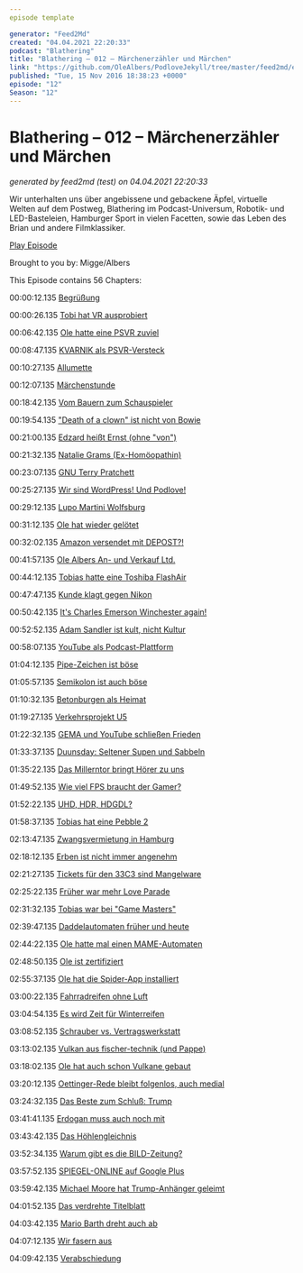 ```yaml
---
episode template

generator: "Feed2Md"
created: "04.04.2021 22:20:33"
podcast: "Blathering"
title: "Blathering – 012 – Märchenerzähler und Märchen"
link: "https://github.com/OleAlbers/PodloveJekyll/tree/master/feed2md/example/export/seasons/1/2016/11/Blathering___012___Märchenerzähler_und_Märchen.md"
published: "Tue, 15 Nov 2016 18:38:23 +0000"
episode: "12"
Season: "12"
---
```


# Blathering – 012 – Märchenerzähler und Märchen
_generated by feed2md (test) on 04.04.2021 22:20:33_

Wir unterhalten uns über angebissene und gebackene Äpfel, virtuelle Welten auf dem Postweg, Blathering im Podcast-Universum, Robotik- und LED-Basteleien, Hamburger Sport in vielen Facetten, sowie das Leben des Brian und andere Filmklassiker.

[Play Episode](https://www.blathering.de/podlove/file/78/s/feed/c/mp3/blathering_012.mp3)

Brought to you by: Migge/Albers

This Episode contains 56 Chapters:


00:00:12.135 [Begrüßung]()

00:00:26.135 [Tobi hat VR ausprobiert](https://www.youtube.com/playlist?list=PLwiTZDxPg_I3t2zTTIvYaFwkTOsp5KlGi)

00:06:42.135 [Ole hatte eine PSVR zuviel]()

00:08:47.135 [KVARNIK als PSVR-Versteck](http://www.ikea.com/de/de/catalog/products/10256665/)

00:10:27.135 [Allumette](https://de.wikipedia.org/wiki/Das_kleine_M%C3%A4dchen_mit_den_Schwefelh%C3%B6lzern)

00:12:07.135 [Märchenstunde](http://www.ernst-deutsch-theater.de/spielplan/kinder/370-haensel-und-gretel/)

00:18:42.135 [Vom Bauern zum Schauspieler](https://de.wikipedia.org/wiki/Peter_Heinrich_Brix)

00:19:54.135 ["Death of a clown" ist nicht von Bowie](https://www.youtube.com/watch?v=CK-Po-IGY8k)

00:21:00.135 [Edzard heißt Ernst (ohne "von")](http://www.tobiasmigge.de/2015/08/11/011-nazis-nadeln-und-intrigen/)

00:21:32.135 [Natalie Grams (Ex-Homöopathin)](http://www.homoeopathie-neu-gedacht.de/we_grams/)

00:23:07.135 [GNU Terry Pratchett](http://www.gnuterrypratchett.com/)

00:25:27.135 [Wir sind WordPress! Und Podlove!](https://www.strato.de/faq/article/2142/Domainumleitung-per-Redirect-301.html)

00:29:12.135 [Lupo Martini Wolfsburg](https://de.wikipedia.org/wiki/Lupo-Martini_Wolfsburg)

00:31:12.135 [Ole hat wieder gelötet]()

00:32:02.135 [Amazon versendet mit DEPOST?!]()

00:41:57.135 [Ole Albers An- und Verkauf Ltd.](https://www.bonavendi.de/)

00:44:12.135 [Tobias hatte eine Toshiba FlashAir](http://www.toshiba-memory.com/cms/de/produkte/wireless-sd-cards/FlashAir/flashair-wireless-sd-card.html)

00:47:47.135 [Kunde klagt gegen Nikon](https://www.heise.de/foto/meldung/Kunde-vs-Nikon-Klage-wegen-SnapBridge-App-und-Bluetooth-WLAN-in-DSLR-D500-3328033.html)

00:50:42.135 [It's Charles Emerson Winchester again!](https://de.wikipedia.org/wiki/Klaus_Jepsen)

00:52:52.135 [Adam Sandler ist kult, nicht Kultur](https://de.wikipedia.org/wiki/Urlaubsreif)

00:58:07.135 [YouTube als Podcast-Plattform](https://www.youtube.com/channel/UC7t-Kssgj3J9HthOJk-jArw)

01:04:12.135 [Pipe-Zeichen ist böse](https://de.wikipedia.org/wiki/Senkrechter_Strich)

01:05:57.135 [Semikolon ist auch böse](https://de.wikipedia.org/wiki/CSV_(Dateiformat))

01:10:32.135 [Betonburgen als Heimat](https://de.wikipedia.org/wiki/Hamburg-Steilshoop)

01:19:27.135 [Verkehrsprojekt U5](http://dialog.hochbahn.de/tag/u5/)

01:22:32.135 [GEMA und YouTube schließen Frieden](https://www.gema.de/aktuelles/gema_unterzeichnet_vertrag_mit_youtube_meilenstein_fuer_eine_faire_verguetung_der_musikurheber_im_d/)

01:33:37.135 [Duunsday: Seltener Supen und Sabbeln](http://www.duunsday.de/)

01:35:22.135 [Das Millerntor bringt Hörer zu uns](http://millerntor.hamburg/)

01:49:52.135 [Wie viel FPS braucht der Gamer?](https://paulbakaus.com/tutorials/performance/the-illusion-of-motion/)

01:52:22.135 [UHD, HDR, HDGDL?](https://de.wikipedia.org/wiki/High_Dynamic_Range_Image)

01:58:37.135 [Tobias hat eine Pebble 2](https://www.pebble.com/)

02:13:47.135 [Zwangsvermietung in Hamburg](https://www.hinzundkunzt.de/erstmals-zwangsvermietung-von-leerstand/)

02:18:12.135 [Erben ist nicht immer angenehm](http://www.tobiasmigge.de/2015/08/04/010-wir-erben-geschlossen-gesellschaft/)

02:21:27.135 [Tickets für den 33C3 sind Mangelware](https://events.ccc.de/2016/11/04/33c3-tickets-freier-verkauf-open-presale/)

02:25:22.135 [Früher war mehr Love Parade](https://de.wikipedia.org/wiki/Loveparade#1989.E2.80.931995)

02:31:32.135 [Tobias war bei "Game Masters"](http://www.mediennetz-hamburg.de/?mid=1800)

02:39:47.135 [Daddelautomaten früher und heute](http://www.serioeseonlinecasinos.org/spielautomaten/geschichte/)

02:44:22.135 [Ole hatte mal einen MAME-Automaten](https://de.wikipedia.org/wiki/MAME)

02:48:50.135 [Ole ist zertifiziert](https://de.wikipedia.org/wiki/Microsoft_Certified_Solution_Developer)

02:55:37.135 [Ole hat die Spider-App installiert]()

03:00:22.135 [Fahrradreifen ohne Luft](http://www.trendsderzukunft.de/luftlose-fahrradreifen-fahren-8-000-kilometer-ohne-panne/2016/11/08/)

03:04:54.135 [Es wird Zeit für Winterreifen]()

03:08:52.135 [Schrauber vs. Vertragswerkstatt]()

03:13:02.135 [Vulkan aus fischer-technik (und Pappe)](https://www.youtube.com/watch?v=tZNgq4N4sTM)

03:18:02.135 [Ole hat auch schon Vulkane gebaut]()

03:20:12.135 [Oettinger-Rede bleibt folgenlos, auch medial](http://www.bildblog.de/83089/warum-schaffen-es-viele-medien-nicht-oettinger-einen-rassisten-zu-nennen/)

03:24:32.135 [Das Beste zum Schluß: Trump](http://www.zdnet.de/88282690/us-tech-firmen-wegen-drohender-ausweitung-von-ueberwachungsmassnahmen-besorgt/)

03:41:41.135 [Erdogan muss auch noch mit]()

03:43:42.135 [Das Höhlengleichnis](https://de.wikipedia.org/wiki/H%C3%B6hlengleichnis)

03:52:34.135 [Warum gibt es die BILD-Zeitung?](http://ohren-nahrung.de/wordpress/?p=43)

03:57:52.135 [SPIEGEL-ONLINE auf Google Plus]()

03:59:42.135 [Michael Moore hat Trump-Anhänger geleimt]()

04:01:52.135 [Das verdrehte Titelblatt](http://www.maz-online.de/Brandenburg/Aufregung-und-Spass-wegen-MAZ-Doppel-Titel)

04:03:42.135 [Mario Barth dreht auch ab](http://www.morgenpost.de/vermischtes/stars-und-promis/article208710907/Comedian-Mario-Barth-zieht-Trump-Proteste-in-Zweifel.html)

04:07:12.135 [Wir fasern aus]()

04:09:42.135 [Verabschiedung]()



